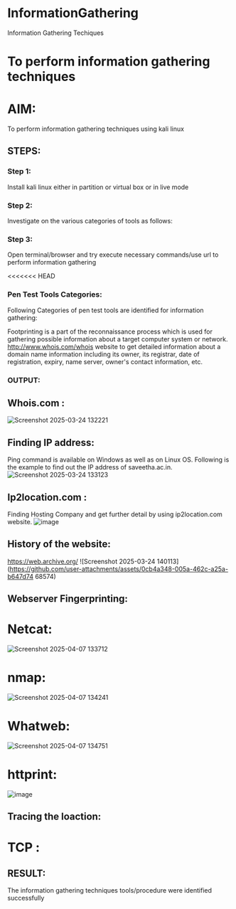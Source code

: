 # InformationGathering
Information Gathering Techiques

# To perform information gathering techniques

# AIM:

To perform information gathering techniques using kali linux 

## STEPS:

### Step 1:

Install kali linux either in partition or virtual box or in live mode

### Step 2:

Investigate on the various categories of tools as follows:

### Step 3:
Open terminal/browser and try execute necessary commands/use url to perform information gathering

<<<<<<< HEAD

### Pen Test Tools Categories:
Following Categories of pen test tools are identified for information gathering:

Footprinting is a part of the reconnaissance process which is used for gathering possible information about a target computer system or network. http://www.whois.com/whois website to get detailed information about a domain name information including its owner, its registrar, date of registration, expiry, name server, owner's contact information, etc.

### OUTPUT:
## Whois.com :
![Screenshot 2025-03-24 132221](https://github.com/user-attachments/assets/7aade4a7-051c-4f26-849e-4289e5086846)
## Finding IP address:
Ping command is available on Windows as well as on Linux OS. Following is the example to find out the IP address of saveetha.ac.in.
![Screenshot 2025-03-24 133123](https://github.com/user-attachments/assets/66923a3f-7b63-45ce-b1e5-6bc3224bea17)
## Ip2location.com :
Finding Hosting Company and get further detail by using ip2location.com website.
![image](https://github.com/user-attachments/assets/fd987fa5-e1fc-4289-950b-e81de35019a6)
## History of the website:
https://web.archive.org/
![Screenshot 2025-03-24 140113](https://github.com/user-attachments/assets/0cb4a348-005a-462c-a25a-b647d74
68574)
## Webserver Fingerprinting:
# Netcat:
![Screenshot 2025-04-07 133712](https://github.com/user-attachments/assets/4afa5850-99ab-438a-9ac6-3818bb6b5330)
# nmap:
![Screenshot 2025-04-07 134241](https://github.com/user-attachments/assets/3a5193b5-12fc-412d-8b3d-cba84c3551cb)
# Whatweb:
![Screenshot 2025-04-07 134751](https://github.com/user-attachments/assets/5acf5817-babd-4374-929a-15386e47338a)
# httprint:
![image](https://github.com/user-attachments/assets/1bba7096-656b-4de5-9a0b-ca3948330186)
## Tracing the loaction:
# TCP :

## RESULT:
The information gathering techniques tools/procedure were  identified successfully
